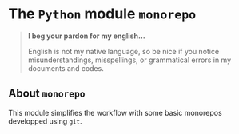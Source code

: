 The `Python` module `monorepo`
==============================

> **I beg your pardon for my english...**
>
> English is not my native language, so be nice if you notice misunderstandings, misspellings, or grammatical errors in my documents and codes.


About `monorepo`
----------------

This module simplifies the workflow with some basic monorepos developped using `git`.
